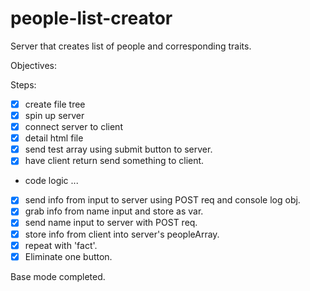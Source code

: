 # people-list-creator
Server that creates list of people and corresponding traits.

Objectives:


Steps:
- [x] create file tree
- [x] spin up server
- [x] connect server to client
- [x] detail html file
- [x] send test array using submit button to server.
- [x] have client return send something to client.
- code logic ...
- [x] send info from input to server using POST req and console log obj.
- [x] grab info from name input and store as var.
- [x] send name input to server with POST req.
- [x] store info from client into server's peopleArray.
- [x] repeat with 'fact'.
- [x] Eliminate one button.

Base mode completed.